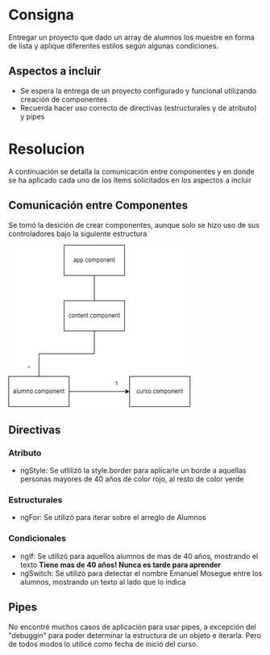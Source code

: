 # Consigna

Entregar un proyecto que dado un array de alumnos los muestre en forma de lista y aplique diferentes estilos según algunas condiciones.

## Aspectos a incluir

- Se espera la entrega de un proyecto configurado y funcional utilizando creación de componentes
- Recuerda hacer uso correcto de directivas (estructurales y de atributo) y pipes

# Resolucion

A continuación se detalla la comunicación entre componentes y en donde se ha aplicado cada uno de los items solicitados en los aspectos a incluir

## Comunicación entre Componentes

Se tomó la desición de crear componentes, aunque solo se hizo uso de sus controladores bajo la siguiente estructura

![components](documents/components.jpg)

## Directivas

### Atributo

- ngStyle: Se utlilizó la style.border para aplicarle un borde a aquellas personas mayores de 40 años de color rojo, al resto de color verde

### Estructurales

- ngFor: Se utilizó para iterar sobre el arreglo de Alumnos

### Condicionales

- ngIf: Se utilizó para aquellos alumnos de mas de 40 años, mostrando el texto **Tiene mas de 40 años! Nunca es tarde para aprender**
- ngSwitch: Se utilizó para detectar el nombre Emanuel Mosegue entre los alumnos, mostrando un texto al lado que lo indica

## Pipes

No encontré muchos casos de aplicación para usar pipes, a excepción del "debuggin" para poder determinar la estructura de un objeto e iterarla. Pero de todos modos lo utilicé como fecha de inició del curso.
